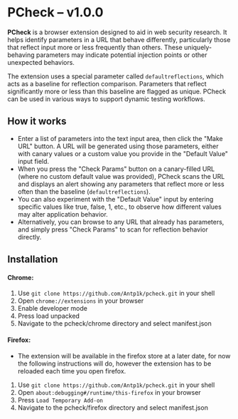 # PCheck – v1.0.0
**PCheck** is a browser extension designed to aid in web security research. It helps identify parameters in a URL that behave differently, particularly those that reflect input more or less frequently than others. These uniquely-behaving parameters may indicate potential injection points or other unexpected behaviors.

The extension uses a special parameter called `defaultreflections`, which acts as a baseline for reflection comparison. Parameters that reflect significantly more or less than this baseline are flagged as unique. PCheck can be used in various ways to support dynamic testing workflows.

## How it works
- Enter a list of parameters into the text input area, then click the "Make URL" button. A URL will be generated using those parameters, either with canary values or a custom value you provide in the "Default Value" input field.
- When you press the "Check Params" button on a canary-filled URL (where no custom default value was provided), PCheck scans the URL and displays an alert showing any parameters that reflect more or less often than the baseline (`defaultreflections`).
- You can also experiment with the "Default Value" input by entering specific values like true, false, 1, etc., to observe how different values may alter application behavior.
- Alternatively, you can browse to any URL that already has parameters, and simply press "Check Params" to scan for reflection behavior directly.

## Installation
#### Chrome:
1. Use `git clone https://github.com/Antp1k/pcheck.git` in your shell
2. Open `chrome://extensions` in your browser
3. Enable developer mode
4. Press load unpacked
5. Navigate to the pcheck/chrome directory and select manifest.json

#### Firefox:
- The extension will be available in the firefox store at a later date, for now the following instructions will do, however the extension has to be reloaded each time you open firefox.
1. Use `git clone https://github.com/Antp1k/pcheck.git` in your shell
2. Open `about:debugging#/runtime/this-firefox` in your browser
3. Press `Load Temporary Add-on`
4. Navigate to the pcheck/firefox directory and select manifest.json
